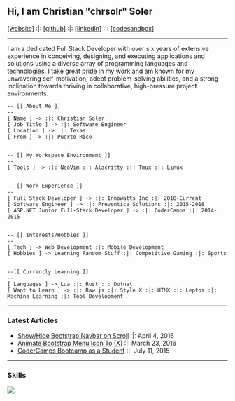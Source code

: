 ## Hi, I am Christian "chrsolr" Soler

<span>
<a href="https://chrsolr.me">[website]</a> 
:|: <a href="https://github.com/chrsolr/">[github]</a>
:|: <a href="https://www.linkedin.com/in/christiansoler/">[linkedin]</a>
:|: <a href="https://codesandbox.io/u/chrsolr">[codesandbox]</a>
</span>

---

I am a dedicated Full Stack Developer with over six years of extensive experience in conceiving, designing, and executing applications and solutions using a diverse array of programming languages and technologies. I take great pride in my work and am known for my unwavering self-motivation, adept problem-solving abilities, and a strong inclination towards thriving in collaborative, high-pressure project environments.

```
-- [[ About Me ]]
--
[ Name ] -> :|: Christian Soler
[ Job Title ] -> :|: Software Engineer
[ Location ] -> :|: Texas
[ From ] -> :|: Puerto Rico


-- [[ My Workspace Environment ]]
--
[ Tools ] -> :|: NeoVim :|: Alacritty :|: Tmux :|: Linux


-- [[ Work Experience ]]
--
[ Full Stack Developer ] -> :|: Innowatts Inc :|: 2018-Current
[ Software Engineer ] -> :|: Preventice Solutions :|: 2015-2018
[ ASP.NET Junior Full-Stack Developer ] -> :|: CoderCamps :|: 2014-2015


-- [[ Interests/Hobbies ]]
--
[ Tech ] -> Web Development :|: Mobile Development
[ Hobbies ] -> Learning Random Stuff :|: Competitive Gaming :|: Sports


--[[ Currently Learning ]]
--
[ Languages ] -> Lua :|: Rust :|: Dotnet
[ Want to Learn ] -> :|: Raw js :|: Style X :|: HTMX :|: Leptos :|: Machine Learning :|: Tool Development
```

---

### Latest Articles

- [Show/Hide Bootstrap Navbar on Scroll](https://www.chrsolr.me/blog/show-hide-bootstrap-navbar-on-scroll) :|: April 4, 2016
- [Animate Bootstrap Menu Icon To (X)](https://www.chrsolr.me/blog/animate-bootstrap-menu-icon-to-x) :|: March 23, 2016
- [CoderCamps Bootcamp as a Student](https://www.chrsolr.me/blog/codercamps-bootcamp-as-a-student) :|: July 11, 2015

---

### Skills

![](https://skillicons.dev/icons?i=neovim,ts,js,nodejs,react,docker,k8s,git,tailwind)
